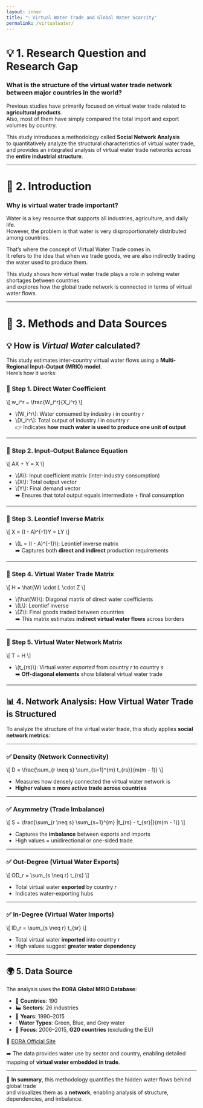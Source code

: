 ```yaml
---
layout: inner
title: "💧 Virtual Water Trade and Global Water Scarcity"
permalink: /virtualwater/
---
```



# 💡 1. Research Question and Research Gap


### **What is the structure of the virtual water trade network between major countries in the world?**

Previous studies have primarily focused on virtual water trade related to **agricultural products**.  
Also, most of them have simply compared the total import and export volumes by country.

This study introduces a methodology called **Social Network Analysis**  
to quantitatively analyze the structural characteristics of virtual water trade,  
and provides an integrated analysis of virtual water trade networks across the **entire industrial structure**.


---

# 🌊 2. Introduction

### **Why is virtual water trade important?**

Water is a key resource that supports all industries, agriculture, and daily life.  
However, the problem is that water is very disproportionately distributed among countries.

That’s where the concept of Virtual Water Trade comes in.  
It refers to the idea that when we trade goods, we are also indirectly trading the water used to produce them.

This study shows how virtual water trade plays a role in solving water shortages between countries  
and explores how the global trade network is connected in terms of virtual water flows.

---

# 🔧 3. Methods and Data Sources

## 💡 How is *Virtual Water* calculated?

This study estimates inter-country virtual water flows using a **Multi-Regional Input–Output (MRIO) model**.  
Here’s how it works:

### 📌 Step 1. Direct Water Coefficient

\\[
w_i^r = \frac{W_i^r}{X_i^r}
\\]

- \\(W_i^r\\): Water consumed by industry *i* in country *r*  
- \\(X_i^r\\): Total output of industry *i* in country *r*  
👉 Indicates **how much water is used to produce one unit of output**

---

### 📌 Step 2. Input–Output Balance Equation

\\[
AX + Y = X
\\]

- \\(A\\): Input coefficient matrix (inter-industry consumption)  
- \\(X\\): Total output vector  
- \\(Y\\): Final demand vector  
➡️ Ensures that total output equals intermediate + final consumption

---

### 📌 Step 3. Leontief Inverse Matrix

\\[
X = (I - A)^{-1}Y = LY
\\]

- \\(L = (I - A)^{-1}\\): Leontief inverse matrix  
➡️ Captures both **direct and indirect** production requirements

---

### 📌 Step 4. Virtual Water Trade Matrix

\\[
H = \hat{W} \cdot L \cdot Z
\\]

- \\(\hat{W}\\): Diagonal matrix of direct water coefficients  
- \\(L\\): Leontief inverse  
- \\(Z\\): Final goods traded between countries  
➡️ This matrix estimates **indirect virtual water flows** across borders

---

### 📌 Step 5. Virtual Water Network Matrix

\\[
T = H
\\]

- \\(t_{rs}\\): Virtual water *exported* from country *r* to country *s*  
➡️ **Off-diagonal elements** show bilateral virtual water trade

---

## 📊 4. Network Analysis: How Virtual Water Trade is Structured

To analyze the structure of the virtual water trade, this study applies **social network metrics**:

---

### ✅ Density (Network Connectivity)

\\[
D = \frac{\sum_{r \neq s} \sum_{s=1}^{m} t_{rs}}{m(m - 1)}
\\]

- Measures how densely connected the virtual water network is  
- **Higher values = more active trade across countries**

---

### ✅ Asymmetry (Trade Imbalance)

\\[
S = \frac{\sum_{r \neq s} \sum_{s=1}^{m} |t_{rs} - t_{sr}|}{m(m - 1)}
\\]

- Captures the **imbalance** between exports and imports  
- High values = unidirectional or one-sided trade

---

### ✅ Out-Degree (Virtual Water Exports)

\\[
OD_r = \sum_{s \neq r} t_{rs}
\\]

- Total virtual water **exported** by country *r*  
- Indicates water-exporting hubs

---

### ✅ In-Degree (Virtual Water Imports)

\\[
ID_r = \sum_{s \neq r} t_{sr}
\\]

- Total virtual water **imported** into country *r*  
- High values suggest **greater water dependency**

---

## 🌍 5. Data Source

The analysis uses the **EORA Global MRIO Database**:

- 🧭 **Countries**: 190  
- 🏭 **Sectors**: 26 industries  
- 📅 **Years**: 1990–2015  
- 💧 **Water Types**: Green, Blue, and Grey water  
- 🎯 **Focus**: 2006–2015, **G20 countries** (excluding the EU)

🔗 [EORA Official Site](https://worldmrio.com/)

➡️ The data provides water use by sector and country, enabling detailed mapping of **virtual water embedded in trade**.

---

🧩 **In summary**, this methodology quantifies the hidden water flows behind global trade  
and visualizes them as a **network**, enabling analysis of structure, dependencies, and imbalance.

